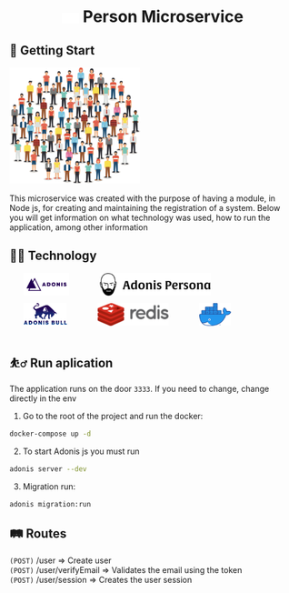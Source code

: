 <h1 align="center"> <img src="./resources/views/readme/icon_people.svg" style="vertical-align: middle" width="30" /> Person Microservice </hi>

## 🚀 Getting Start

<img src="./resources/views/readme/icon_person.svg" width="230" />

This microservice was created with the purpose of having a module, in Node js, for creating and maintaining the registration of a system. Below you will get information on what technology was used, how to run the application, among other information

## 👨‍💻 Technology
<a href="https://adonisjs.com/" style="margin: 0 25px 10px; vertical-align: middle; display: inline-block;">
    <img alt="AdonisJS" src="resources/views/readme/adonisjs.svg" height="40" />
</a>
<a href="https://github.com/adonisjs/adonis-persona" style="margin: 0 25px 10px; vertical-align: middle; display: inline-block;">
    <img alt="Adonis Person" src="resources/views/readme/adonis_person.svg" height="40" />
</a>
<a href="https://github.com/Rocketseat/adonis-bull" style="margin: 0 25px 10px; vertical-align: middle; display: inline-block;">
    <img alt="Adonis Bull" src="resources/views/readme/adonis_bull.png" height="40" />
</a>
<a href="https://redis.io/" style="margin: 0 25px 10px; vertical-align: middle; display: inline-block;">
    <img alt="Redis" src="resources/views/readme/redis.png" height="40" />
</a>
<a href="https://docker.com/" style="margin: 0 25px 10px; vertical-align: middle; display: inline-block;">
    <img alt="Docker" src="resources/views/readme/docker.png" height="40" />
</a>

## ⛹️‍♂️ Run aplication

The application runs on the door `3333`. If you need to change, change directly in the env

1. Go to the root of the project and run the docker:

```bash
docker-compose up -d
```

2. To start Adonis js you must run

```bash
adonis server --dev
```

3. Migration run:

```bash
adonis migration:run
```

## 🛤 Routes

`(POST)` /user => Create user</br>
`(POST)` /user/verifyEmail => Validates the email using the token</br>
`(POST)` /user/session => Creates the user session